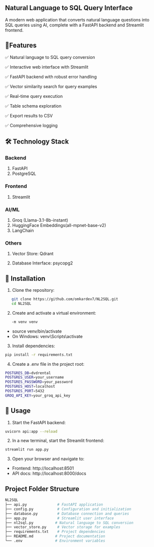 ## Natural Language to SQL Query Interface
A modern web application that converts natural language questions into SQL queries using AI, complete with a FastAPI backend and Streamlit frontend.

## 🌟Features

✅ Natural language to SQL query conversion

✅ Interactive web interface with Streamlit

✅ FastAPI backend with robust error handling

✅ Vector similarity search for query examples

✅ Real-time query execution

✅ Table schema exploration

✅ Export results to CSV

✅ Comprehensive logging


## 🛠️ Technology Stack

### Backend

1. FastAPI
2. PostgreSQL

### Frontend

1. Streamlit

### AI/ML

1. Groq (Llama-3.1-8b-instant)
2. HuggingFace Embeddings(all-mpnet-base-v2)
3. LangChain

### Others

1. Vector Store: Qdrant

2. Database Interface: psycopg2

## 🚀 Installation

1. Clone the repository:
```bash
   git clone https://github.com/omkardev7/NL2SQL.git
   cd NL2SQL
```

2. Create and activate a virtual environment:

```bash 
   -m venv venv
```
- source venv/bin/activate  
- On Windows: venv\Scripts\activate

3. Install dependencies:

```bash
pip install -r requirements.txt
```

4. Create a .env file in the project root:

```bash
POSTGRES_DB=dvdrental
POSTGRES_USER=your_username
POSTGRES_PASSWORD=your_password
POSTGRES_HOST=localhost
POSTGRES_PORT=5432
GROQ_API_KEY=your_groq_api_key
```

## 🎯 Usage

1. Start the FastAPI backend:

```bash
uvicorn api:app --reload
```
2. In a new terminal, start the Streamlit frontend:

```bash
streamlit run app.py
```

3. Open your browser and navigate to:

- Frontend: http://localhost:8501
- API docs: http://localhost:8000/docs

## Project Folder Structure 

```bash
NL2SQL
├── api.py              # FastAPI application
├── config.py           # Configuration and initialization
├── database.py         # Database connection and queries
├── app.py              # Streamlit user interface
├── nl2sql.py          # Natural language to SQL conversion
├── vector_store.py     # Vector storage for examples
├── requirements.txt    # Project dependencies
├── README.md          # Project documentation
└── .env               # Environment variables
```